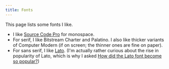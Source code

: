 ```yaml
---
title: Fonts
---
```


This page lists some fonts I like.

- I like [Source Code Pro](https://github.com/adobe-fonts/source-code-pro) for monospace.
- For serif, I like Bitstream Charter and Palatino.
I also like thicker variants of Computer Modern (if on screen; the thinner ones are fine on paper).
- For sans serif, I like [Lato](http://www.latofonts.com/lato-free-fonts/).
(I'm actually rather curious about the rise in popularity of Lato, which is why I asked [How did the Lato font become so popular?](https://www.quora.com/How-did-the-Lato-font-become-so-popular))
